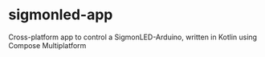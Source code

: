 # sigmonled-app
Cross-platform app to control a SigmonLED-Arduino, written in Kotlin using Compose Multiplatform
